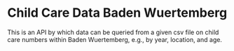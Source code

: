 # Child Care Data Baden Wuertemberg
This is an API by which data can be queried from a given csv file on child care numbers within Baden Wuertemberg, e.g., by year, location, and age.
